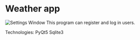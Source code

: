 # Weather app
![Settings Window](https://raw.github.com/Motusdevop/App)
This program can register and log in users.

Technologies:
PyQt5
Sqlite3
